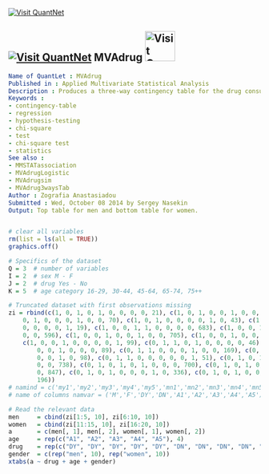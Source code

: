 
[<img src="https://github.com/QuantLet/Styleguide-and-Validation-procedure/blob/master/pictures/banner.png" alt="Visit QuantNet">](http://quantlet.de/index.php?p=info)

## [<img src="https://github.com/QuantLet/Styleguide-and-Validation-procedure/blob/master/pictures/qloqo.png" alt="Visit QuantNet">](http://quantlet.de/) **MVAdrug** [<img src="https://github.com/QuantLet/Styleguide-and-Validation-procedure/blob/master/pictures/QN2.png" width="60" alt="Visit QuantNet 2.0">](http://quantlet.de/d3/ia)

```yaml
Name of QuantLet : MVAdrug
Published in : Applied Multivariate Statistical Analysis
Description : Produces a three-way contingency table for the drug consumption data from Everitt and Dunn.
Keywords : 
- contingency-table
- regression
- hypothesis-testing
- chi-square
- test
- chi-square test
- statistics
See also : 
- MMSTATassociation
- MVAdrugLogistic
- MVAdrugsim
- MVAdrug3waysTab
Author : Zografia Anastasiadou
Submitted : Wed, October 08 2014 by Sergey Nasekin
Output: Top table for men and bottom table for women.

```


```r

# clear all variables
rm(list = ls(all = TRUE))
graphics.off()

# Specifics of the dataset
Q = 3  # number of variables
I = 2  # sex M - F
J = 2  # drug Yes - No
K = 5  # age category 16-29, 30-44, 45-64, 65-74, 75++

# Truncated dataset with first observations missing
zi = rbind(c(1, 0, 1, 0, 1, 0, 0, 0, 0, 21), c(1, 0, 1, 0, 0, 1, 0, 0, 0, 32), c(1, 
    0, 1, 0, 0, 0, 1, 0, 0, 70), c(1, 0, 1, 0, 0, 0, 0, 1, 0, 43), c(1, 0, 1, 0, 
    0, 0, 0, 0, 1, 19), c(1, 0, 0, 1, 1, 0, 0, 0, 0, 683), c(1, 0, 0, 1, 0, 1, 0, 
    0, 0, 596), c(1, 0, 0, 1, 0, 0, 1, 0, 0, 705), c(1, 0, 0, 1, 0, 0, 0, 1, 0, 295), 
    c(1, 0, 0, 1, 0, 0, 0, 0, 1, 99), c(0, 1, 1, 0, 1, 0, 0, 0, 0, 46), c(0, 1, 1, 
        0, 0, 1, 0, 0, 0, 89), c(0, 1, 1, 0, 0, 0, 1, 0, 0, 169), c(0, 1, 1, 0, 0, 
        0, 0, 1, 0, 98), c(0, 1, 1, 0, 0, 0, 0, 0, 1, 51), c(0, 1, 0, 1, 1, 0, 0, 
        0, 0, 738), c(0, 1, 0, 1, 0, 1, 0, 0, 0, 700), c(0, 1, 0, 1, 0, 0, 1, 0, 
        0, 847), c(0, 1, 0, 1, 0, 0, 0, 1, 0, 336), c(0, 1, 0, 1, 0, 0, 0, 0, 1, 
        196))
# namind = c('my1','my2','my3','my4','my5','mn1','mn2','mn3','mn4','mn5','fy1','fy2','fy3','fy4','fy5','fn1','fn2','fn3','fn4','fn5')
# name of columns namvar = ('M','F','DY','DN','A1','A2','A3','A4','A5') 

# Read the relevant data
men     = cbind(zi[1:5, 10], zi[6:10, 10])
women   = cbind(zi[11:15, 10], zi[16:20, 10])
a       = c(men[, 1], men[, 2], women[, 1], women[, 2])
age     = rep(c("A1", "A2", "A3", "A4", "A5"), 4)
drug    = rep(c("DY", "DY", "DY", "DY", "DY", "DN", "DN", "DN", "DN", "DN"), 2)
gender  = c(rep("men", 10), rep("women", 10))
xtabs(a ~ drug + age + gender)

```
